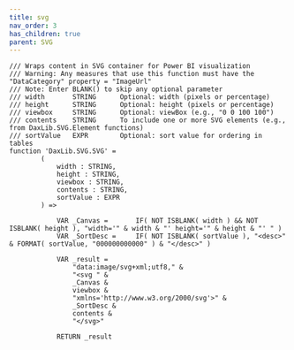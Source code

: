 ```yaml
---
title: svg
nav_order: 3
has_children: true
parent: SVG
---
```


	/// Wraps content in SVG container for Power BI visualization
	/// Warning: Any measures that use this function must have the "DataCategory" property = "ImageUrl"
	/// Note: Enter BLANK() to skip any optional parameter
	/// width		STRING		Optional: width (pixels or percentage)
	/// height		STRING		Optional: height (pixels or percentage)
	/// viewbox		STRING		Optional: viewBox (e.g., "0 0 100 100")
	/// contents	STRING		To include one or more SVG elements (e.g., from DaxLib.SVG.Element functions)
	/// sortValue	EXPR		Optional: sort value for ordering in tables
	function 'DaxLib.SVG.SVG' =
			(
				width : STRING,
				height : STRING, 
				viewbox : STRING,
				contents : STRING,
				sortValue : EXPR
			) =>

				VAR _Canvas = 		IF( NOT ISBLANK( width ) && NOT ISBLANK( height ), "width='" & width & "' height='" & height & "' " )
				VAR _SortDesc = 	IF( NOT ISBLANK( sortValue ), "<desc>" & FORMAT( sortValue, "000000000000" ) & "</desc>" )

				VAR _result =
					"data:image/svg+xml;utf8," &
					"<svg " & 
					_Canvas &
					viewbox &
					"xmlns='http://www.w3.org/2000/svg'>" &
					_SortDesc &
					contents &
					"</svg>"

				RETURN _result